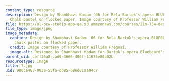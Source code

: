 ```yaml
---
content_type: resource
description: Design by Shambhavi Kadam '06 for Bela Bartok's opera BLUEBEARD'S CASTLE.
  Chalk pastel on flocked paper. Image courtesy of Professor William Fregosi.
file: https://ol-ocw-studio-app-qa.s3.amazonaws.com/courses/21m-734-design-for-the-theater-scenery-spring-2005/980ca463803e55fadb8568ed01aa94c7_7.jpg
file_type: image/jpeg
image_metadata:
  caption: Design by Shambhavi Kadam '06 for Bela Bartok's opera BLUEBEARD'S CASTLE.
    Chalk pastel on flocked paper.
  credit: Image courtesy of Professor William Fregosi.
  image-alt: Designed by Shambhavi Kadam for Bartok's opera Bluebeard's Castle.
parent_uid: ceff25a8-cad9-3666-406f-11675e80a02b
resourcetype: Image
title: 7.jpg
uid: 980ca463-803e-55fa-db85-68ed01aa94c7
---
```

